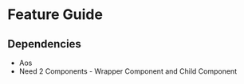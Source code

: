 # Feature Guide
## Dependencies 
- Aos
- Need 2 Components - Wrapper Component and Child Component

